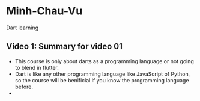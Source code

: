 # Minh-Chau-Vu
Dart learning
## Video 1: Summary for video 01
- This course is only about darts as a programming language or not going to blend in flutter.
- Dart is like any other programming language like JavaScript of Python, so the course will be benificial if you know the programming language before.
-  
